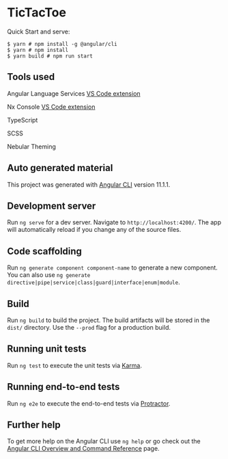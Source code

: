 # TicTacToe

Quick Start and serve:

```
$ yarn # npm install -g @angular/cli
$ yarn # npm install
$ yarn build # npm run start
```

## Tools used

Angular Language Services [VS Code extension](https://marketplace.visualstudio.com/items?itemName=Angular.ng-template)

Nx Console [VS Code extension](https://marketplace.visualstudio.com/items?itemName=nrwl.angular-console)

TypeScript

SCSS

Nebular Theming 

## Auto generated material

This project was generated with [Angular CLI](https://github.com/angular/angular-cli) version 11.1.1.

## Development server

Run `ng serve` for a dev server. Navigate to `http://localhost:4200/`. The app will automatically reload if you change any of the source files.

## Code scaffolding

Run `ng generate component component-name` to generate a new component. You can also use `ng generate directive|pipe|service|class|guard|interface|enum|module`.

## Build

Run `ng build` to build the project. The build artifacts will be stored in the `dist/` directory. Use the `--prod` flag for a production build.

## Running unit tests

Run `ng test` to execute the unit tests via [Karma](https://karma-runner.github.io).

## Running end-to-end tests

Run `ng e2e` to execute the end-to-end tests via [Protractor](http://www.protractortest.org/).

## Further help

To get more help on the Angular CLI use `ng help` or go check out the [Angular CLI Overview and Command Reference](https://angular.io/cli) page.
